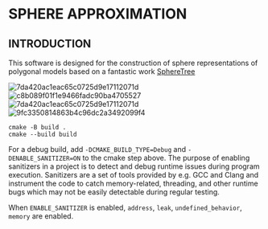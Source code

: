 
# SPHERE APPROXIMATION

## INTRODUCTION

This software is designed for the construction of sphere representations
of polygonal models based on a fantastic work [SphereTree](https://github.com/mlund/spheretree.git)


![7da420ac1eac65c0725d9e17112071d](https://github.com/user-attachments/assets/ac2e3b6a-6a30-46d4-a211-f07bbb09a1dc)
![c8b089f01f1e9466fadc90ba4705527](https://github.com/user-attachments/assets/8ebe6235-737a-4058-9f7a-05f48c71b6b3)
![7da420ac1eac65c0725d9e17112071d](https://github.com/user-attachments/assets/f3cb9806-0b4b-49c5-a1e6-21882af371d7)
![9fc3350814863b4c96dc2a3492099f4](https://github.com/user-attachments/assets/5b851bf3-db31-4281-9beb-ee026f84ccf9)





```console
cmake -B build .
cmake --build build
```

For a debug build, add `-DCMAKE_BUILD_TYPE=Debug` and `-DENABLE_SANITIZER=ON` to the cmake step above.
The purpose of enabling sanitizers in a project is to detect and debug runtime issues during program execution.
Sanitizers are a set of tools provided by e.g. GCC and Clang and instrument the code to catch memory-related, threading, and other runtime bugs which may not be easily detectable during regular testing. 

When `ENABLE_SANITIZER` is enabled, `address`, `leak`, `undefined_behavior`, `memory` are enabled.

